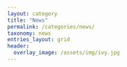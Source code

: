 ```yaml
---
layout: category
title: "News"
permalink: /categories/news/
taxonomy: news
entries_layout: grid
header:
  overlay_image: /assets/img/ivy.jpg
---
```

